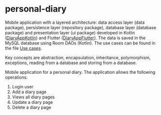 # personal-diary

Mobile application with a layered architecture: data access layer (data package), persistence layer (repository package), database layer (database package) and presentation layer (ui package) developed in Kotlin ([DiaryAppKotlin](https://github.com/Iri25/ma-project-Iri25/tree/main/android)) and Flutter ([DiaryAppFlutter](https://github.com/Iri25/ma-project-Iri25/tree/main/flutter)). The data is saved in the MySQL database using Room DAOs (Kotlin). The use cases can be found in the file [Use cases](https://github.com/Iri25/personal-diary/blob/main/Use%20cases.pdf).

Key concepts are abstraction, encapsulation, inheritance, polymorphism, exceptions, reading from a database and storing from a database.

Mobile application for a personal diary. The application allows the following operations:
1. Login user
2. Add a diary page
3. Views all diary pages
4. Update a diary page
5. Delete a diary page



